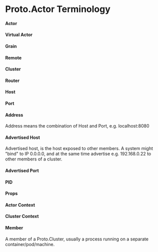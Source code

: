 # Proto.Actor Terminology

#### Actor

#### Virtual Actor

#### Grain

#### Remote

#### Cluster

#### Router

#### Host

#### Port

#### Address

Address means the combination of Host and Port, e.g. localhost:8080

#### Advertised Host

Advertised host, is the host exposed to other members.
A system might "bind" to IP 0.0.0.0, and at the same time advertise e.g. 192.168.0.22 to other members of a cluster.

#### Advertised Port

#### PID

#### Props

#### Actor Context

#### Cluster Context

#### Member
A member of a Proto.Cluster, usually a process running on a separate container/pod/machine.

